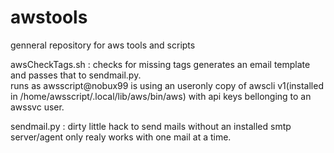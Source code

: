 # awstools
genneral repository for aws tools and scripts 

awsCheckTags.sh : checks for missing tags generates an email template and passes that to sendmail.py.   
runs as awsscript@nobux99 is using an useronly copy of awscli v1(installed in /home/awsscript/.local/lib/aws/bin/aws) with api keys bellonging to an awssvc user. 

sendmail.py : dirty little hack to send mails without an installed smtp server/agent only realy works with one mail at a time.  
